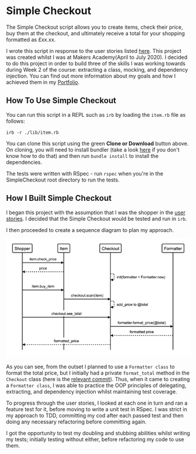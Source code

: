 # Simple Checkout

The Simple Checkout script allows you to create items, check their price, buy them at the checkout,
and ultimately receive a total for your shopping formatted as £xx.xx.

I wrote this script in response to the user stories listed [here](https://diode.makersacademy.com/students/samjones1001/projects/317).
This project was created whilst I was at Makers Academy(April to July 2020). I decided to do this project
in order to build three of the skills I was working towards during Week 2 of the course: extracting a class, mocking, and dependency injection.
You can find out more information about my goals and how I achieved them in my [Portfolio](https://github.com/NikitaDouglas/MyPortfolio/blob/master/Week2.md).

## How To Use Simple Checkout

You can run this script in a REPL such as `irb` by loading the `item.rb` file as follows:

```
irb -r ./lib/item.rb
```

You can clone this script using the green **Clone or Download** button above. On cloning,
you will need to install bundler (take a look [here](https://bundler.io/) if you don't know how to do that)
and then run `bundle install` to install the dependencies.

The tests were written with RSpec - run `rspec` when you're in the SimpleCheckout root directory to run the tests.

## How I Built Simple Checkout

I began this project with the assumption that I was the shopper in the [user stories](https://diode.makersacademy.com/students/samjones1001/projects/317).
I decided that the Simple Checkout would be tested and run in `irb`.

I then proceeded to create a sequence diagram to plan my approach.

![image of Simple Checkout sequence diagram](https://github.com/NikitaDouglas/SimpleCheckout/blob/master/Simple%20Checkout%20Sequence%20Diagram.png)

As you can see, from the outset I planned to use a `Formatter class` to format the total price, but
I initially had a private `format_total` method in the `Checkout` class (here is the [relevant commit](https://github.com/NikitaDouglas/SimpleCheckout/commit/e2c993179c897049beeea97ebe2723a16b977c68)).
Thus, when it came to creating a `Formatter class`, I was able to practice the OOP principles of delegating, extracting, and dependency injection
whilst maintaining test coverage.


To progress through the user stories, I looked at each one in turn
and ran a feature test for it, before moving to write a unit test in RSpec. I was strict in my
approach to TDD, committing my cod after each passed test and then doing any necessary refactoring before committing again.

I got the opportunity to test my doubling and stubbing abilities whilst writing my tests;
initially testing without either, before refactoring my code to use them.   
